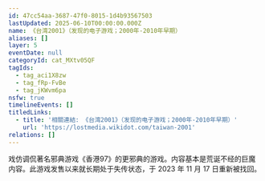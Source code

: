 ```yaml
---
id: 47cc54aa-3687-47f0-8015-1d4b93567503
lastUpdated: 2025-06-10T00:00:00.000Z
name: 《台湾2001》（发现的电子游戏；2000年-2010年早期）
aliases: []
layer: 5
eventDate: null
categoryId: cat_MXtv05QF
tagIds:
  - tag_aci1X8zw
  - tag_fRp-FvBe
  - tag_jKWvm6pa
nsfw: true
timelineEvents: []
titledLinks:
  - title: '相關連結: 《台湾2001》（发现的电子游戏；2000年-2010年早期）'
    url: 'https://lostmedia.wikidot.com/taiwan-2001'
relations: []
---
```

戏仿调侃著名邪典游戏《香港97》的更邪典的游戏。内容基本是荒诞不经的巨魔内容。此游戏发售以来就长期处于失传状态，于 2023 年 11 月 17 日重新被找回。
